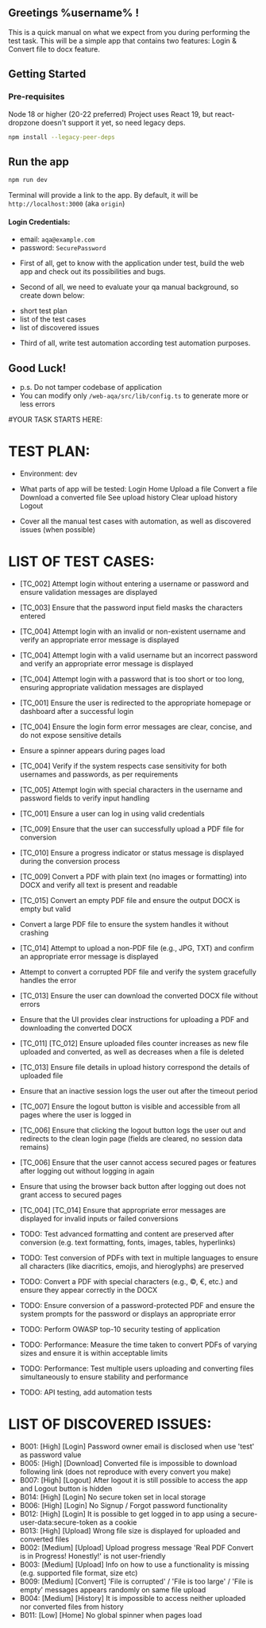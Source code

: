## Greetings %username% !

This is a quick manual on what we expect from you during performing the test task.
This will be a simple app that contains two features: Login & Convert file to docx feature.

## Getting Started

### Pre-requisites

Node 18 or higher (20-22 preferred)
Project uses React 19, but react-dropzone doesn't support it yet, so need legacy deps.

```sh
npm install --legacy-peer-deps
```

## Run the app

```sh
npm run dev
```

Terminal will provide a link to the app.
By default, it will be `http://localhost:3000` (aka `origin`)

#### Login Credentials:

- email: `aqa@example.com`
- password: `SecurePassword`

* First of all, get to know with the application under test, build the web app and check out its possibilities and bugs.

* Second of all, we need to evaluate your qa manual background, so create down below:

- short test plan
- list of the test cases
- list of discovered issues

* Third of all, write test automation according test automation purposes.

## Good Luck!

- p.s. Do not tamper codebase of application
- You can modify only `/web-aqa/src/lib/config.ts` to generate more or less errors

#YOUR TASK STARTS HERE:

# TEST PLAN:

- Environment: dev

- What parts of app will be tested:
  Login
  Home
  Upload a file
  Convert a file
  Download a converted file
  See upload history
  Clear upload history
  Logout

- Cover all the manual test cases with automation, as well as discovered issues (when possible)

# LIST OF TEST CASES:

- [TC_002] Attempt login without entering a username or password and ensure validation messages are displayed
- [TC_003] Ensure that the password input field masks the characters entered
- [TC_004] Attempt login with an invalid or non-existent username and verify an appropriate error message is displayed
- [TC_004] Attempt login with a valid username but an incorrect password and verify an appropriate error message is displayed
- [TC_004] Attempt login with a password that is too short or too long, ensuring appropriate validation messages are displayed
- [TC_001] Ensure the user is redirected to the appropriate homepage or dashboard after a successful login
- [TC_004] Ensure the login form error messages are clear, concise, and do not expose sensitive details
- Ensure a spinner appears during pages load
- [TC_004] Verify if the system respects case sensitivity for both usernames and passwords, as per requirements
- [TC_005] Attempt login with special characters in the username and password fields to verify input handling
- [TC_001] Ensure a user can log in using valid credentials
- [TC_009] Ensure that the user can successfully upload a PDF file for conversion
- [TC_010] Ensure a progress indicator or status message is displayed during the conversion process
- [TC_009] Convert a PDF with plain text (no images or formatting) into DOCX and verify all text is present and readable
- [TC_015] Convert an empty PDF file and ensure the output DOCX is empty but valid
- Convert a large PDF file to ensure the system handles it without crashing
- [TC_014] Attempt to upload a non-PDF file (e.g., JPG, TXT) and confirm an appropriate error message is displayed
- Attempt to convert a corrupted PDF file and verify the system gracefully handles the error
- [TC_013] Ensure the user can download the converted DOCX file without errors
- Ensure that the UI provides clear instructions for uploading a PDF and downloading the converted DOCX
- [TC_011] [TC_012] Ensure uploaded files counter increases as new file uploaded and converted, as well as decreases when a file is deleted
- [TC_013] Ensure file details in upload history correspond the details of uploaded file
- Ensure that an inactive session logs the user out after the timeout period
- [TC_007] Ensure the logout button is visible and accessible from all pages where the user is logged in
- [TC_006] Ensure that clicking the logout button logs the user out and redirects to the clean login page (fields are cleared, no session data remains)
- [TC_006] Ensure that the user cannot access secured pages or features after logging out without logging in again
- Ensure that using the browser back button after logging out does not grant access to secured pages
- [TC_004] [TC_014] Ensure that appropriate error messages are displayed for invalid inputs or failed conversions

- TODO: Test advanced formatting and content are preserved after conversion (e.g. text formatting, fonts, images, tables, hyperlinks)
- TODO: Test conversion of PDFs with text in multiple languages to ensure all characters (like diacritics, emojis, and hieroglyphs) are preserved
- TODO: Convert a PDF with special characters (e.g., ©, €, etc.) and ensure they appear correctly in the DOCX
- TODO: Ensure conversion of a password-protected PDF and ensure the system prompts for the password or displays an appropriate error
- TODO: Perform OWASP top-10 security testing of application
- TODO: Performance: Measure the time taken to convert PDFs of varying sizes and ensure it is within acceptable limits
- TODO: Performance: Test multiple users uploading and converting files simultaneously to ensure stability and performance
- TODO: API testing, add automation tests

# LIST OF DISCOVERED ISSUES:

- B001: [High] [Login] Password owner email is disclosed when use 'test' as password value
- B005: [High] [Download] Converted file is impossible to download following link (does not reproduce with every convert you make)
- B007: [High] [Logout] After logout it is still possible to access the app and Logout button is hidden
- B014: [High] [Login] No secure token set in local storage
- B006: [High] [Login] No Signup / Forgot password functionality
- B012: [High] [Login] It is possible to get logged in to app using a secure-user-data:secure-token as a cookie
- B013: [High] [Upload] Wrong file size is displayed for uploaded and converted files
- B002: [Medium] [Upload] Upload progress message 'Real PDF Convert is in Progress! Honestly!' is not user-friendly
- B003: [Medium] [Upload] Info on how to use a functionality is missing (e.g. supported file format, size etc)
- B009: [Medium] [Convert] 'File is corrupted' / 'File is too large' / 'File is empty' messages appears randomly on same file upload
- B004: [Medium] [History] It is impossible to access neither uploaded nor converted files from history
- B011: [Low] [Home] No global spinner when pages load
